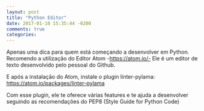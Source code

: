 ```yaml
---
layout: post
title: "Python Editor"
date: 2017-01-10 15:35:44 -0200
comments: true
categories: 
---
```


Apenas uma dica para quem está começando a desenvolver em Python. Recomendo a utilização do Editor Atom -https://atom.io/-
Ele é um editor de texto desenvolvido pelo pessoal do Github.

E após a instalação do Atom, instale o plugin linter-pylama: https://atom.io/packages/linter-pylama

Com esse plugin, ele te oferece várias features e te ajuda a desenvolver seguindo as recomendações do PEP8 (Style Guide for Python Code)


